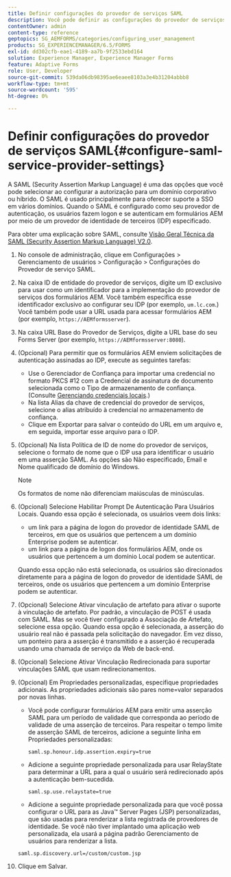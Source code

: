 ```yaml
---
title: Definir configurações do provedor de serviços SAML
description: Você pode definir as configurações do provedor de serviços SAML para permitir que os usuários façam logon e se autentiquem em formulários AEM por meio de um provedor de identidade de terceiros (IDP) especificado.
contentOwner: admin
content-type: reference
geptopics: SG_AEMFORMS/categories/configuring_user_management
products: SG_EXPERIENCEMANAGER/6.5/FORMS
exl-id: dd302cfb-eae1-4189-aa7b-9f2533ebd164
solution: Experience Manager, Experience Manager Forms
feature: Adaptive Forms
role: User, Developer
source-git-commit: 539da06db98395ae6eaee8103a3e4b31204abbb8
workflow-type: tm+mt
source-wordcount: '595'
ht-degree: 0%

---
```


# Definir configurações do provedor de serviços SAML{#configure-saml-service-provider-settings}

A SAML (Security Assertion Markup Language) é uma das opções que você pode selecionar ao configurar a autorização para um domínio corporativo ou híbrido. O SAML é usado principalmente para oferecer suporte a SSO em vários domínios. Quando o SAML é configurado como seu provedor de autenticação, os usuários fazem logon e se autenticam em formulários AEM por meio de um provedor de identidade de terceiros (IDP) especificado.

Para obter uma explicação sobre SAML, consulte [Visão Geral Técnica da SAML (Security Assertion Markup Language) V2.0](https://docs.oasis-open.org/security/saml/Post2.0/sstc-saml-tech-overview-2.0.html).

1. No console de administração, clique em Configurações > Gerenciamento de usuários > Configuração > Configurações do Provedor de serviço SAML.
1. Na caixa ID de entidade do provedor de serviços, digite um ID exclusivo para usar como um identificador para a implementação do provedor de serviços dos formulários AEM. Você também especifica esse identificador exclusivo ao configurar seu IDP (por exemplo, `um.lc.com`.) Você também pode usar a URL usada para acessar formulários AEM (por exemplo, `https://AEMformsserver`).
1. Na caixa URL Base do Provedor de Serviços, digite a URL base do seu Forms Server (por exemplo, `https://AEMformsserver:8080`).
1. (Opcional) Para permitir que os formulários AEM enviem solicitações de autenticação assinadas ao IDP, execute as seguintes tarefas:

   * Use o Gerenciador de Confiança para importar uma credencial no formato PKCS #12 com a Credencial de assinatura de documento selecionada como o Tipo de armazenamento de confiança. (Consulte [Gerenciando credenciais locais](/help/forms/using/admin-help/local-credentials.md#managing-local-credentials).)
   * Na lista Alias da chave de credencial do provedor de serviços, selecione o alias atribuído à credencial no armazenamento de confiança.
   * Clique em Exportar para salvar o conteúdo do URL em um arquivo e, em seguida, importar esse arquivo para o IDP.

1. (Opcional) Na lista Política de ID de nome do provedor de serviços, selecione o formato de nome que o IDP usa para identificar o usuário em uma asserção SAML. As opções são Não especificado, Email e Nome qualificado de domínio do Windows.

   >[!NOTE]
   >
   >Os formatos de nome não diferenciam maiúsculas de minúsculas.

1. (Opcional) Selecione Habilitar Prompt De Autenticação Para Usuários Locais. Quando essa opção é selecionada, os usuários veem dois links:

   * um link para a página de logon do provedor de identidade SAML de terceiros, em que os usuários que pertencem a um domínio Enterprise podem se autenticar.
   * um link para a página de logon dos formulários AEM, onde os usuários que pertencem a um domínio Local podem se autenticar.

   Quando essa opção não está selecionada, os usuários são direcionados diretamente para a página de logon do provedor de identidade SAML de terceiros, onde os usuários que pertencem a um domínio Enterprise podem se autenticar.

1. (Opcional) Selecione Ativar vinculação de artefato para ativar o suporte à vinculação de artefato. Por padrão, a vinculação de POST é usada com SAML. Mas se você tiver configurado a Associação de Artefato, selecione essa opção. Quando essa opção é selecionada, a asserção do usuário real não é passada pela solicitação do navegador. Em vez disso, um ponteiro para a asserção é transmitido e a asserção é recuperada usando uma chamada de serviço da Web de back-end.
1. (Opcional) Selecione Ativar Vinculação Redirecionada para suportar vinculações SAML que usam redirecionamentos.
1. (Opcional) Em Propriedades personalizadas, especifique propriedades adicionais. As propriedades adicionais são pares nome=valor separados por novas linhas.

   * Você pode configurar formulários AEM para emitir uma asserção SAML para um período de validade que corresponda ao período de validade de uma asserção de terceiros. Para respeitar o tempo limite de asserção SAML de terceiros, adicione a seguinte linha em Propriedades personalizadas:

     `saml.sp.honour.idp.assertion.expiry=true`

   * Adicione a seguinte propriedade personalizada para usar RelayState para determinar a URL para a qual o usuário será redirecionado após a autenticação bem-sucedida.

     `saml.sp.use.relaystate=true`

   * Adicione a seguinte propriedade personalizada para que você possa configurar o URL para as Java™ Server Pages (JSP) personalizadas, que são usadas para renderizar a lista registrada de provedores de identidade. Se você não tiver implantado uma aplicação web personalizada, ela usará a página padrão Gerenciamento de usuários para renderizar a lista.

   `saml.sp.discovery.url=/custom/custom.jsp`

1. Clique em Salvar.
